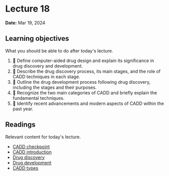 # Lecture 18

**Date:** Mar 19, 2024

## Learning objectives

What you should be able to do after today's lecture.

1.  🧮 Define computer-aided drug design and explain its significance in drug discovery and development.
2.  🧮 Describe the drug discovery process, its main stages, and the role of CADD techniques in each stage.
3.  🧮 Outline the drug development process following drug discovery, including the stages and their purposes.
4.  🧮 Recognize the two main categories of CADD and briefly explain the fundamental techniques.
5.  🧮 Identify recent advancements and modern aspects of CADD within the past year.

## Readings

Relevant content for today's lecture.

-   [CADD checkpoint](https://pitt-biosc1540-2024s.oasci.org/assessments/checkpoints/cadd/)
-   [CADD introduction](https://cadd.crumblearn.org/intro/)
-   [Drug discovery](https://cadd.crumblearn.org/intro/discovery/)
-   [Drug development](https://cadd.crumblearn.org/intro/development/)
-   [CADD types](https://cadd.crumblearn.org/intro/types/)

<!-- ## Presentation

[Live link]() for during class.
Full presentation (below) will be released afterwards.

<iframe src="https://slides.com/aalexmmaldonado/biosc1540-2024s-l18/embed?byline=hidden&share=hidden" width="100%" height="600" title="biosc1540-2024s-L08" scrolling="no" frameborder="0" webkitallowfullscreen mozallowfullscreen allowfullscreen></iframe> -->
